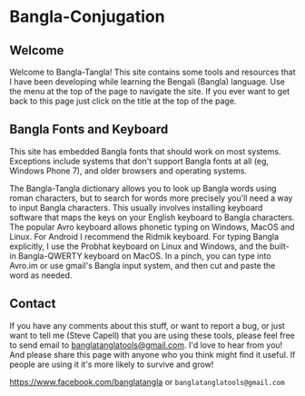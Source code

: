 # Bangla-Conjugation
## Welcome
Welcome to Bangla-Tangla! This site contains some tools and resources that I have been developing while learning the Bengali (Bangla) language. Use the menu at the top of the page to navigate the site. If you ever want to get back to this page just click on the title at the top of the page.

## Bangla Fonts and Keyboard
This site has embedded Bangla fonts that should work on most systems. Exceptions include systems that don't support Bangla fonts at all (eg, Windows Phone 7), and older browsers and operating systems.

The Bangla-Tangla dictionary allows you to look up Bangla words using roman characters, but to search for words more precisely you'll need a way to input Bangla characters. This usually involves installing keyboard software that maps the keys on your English keyboard to Bangla characters. The popular Avro keyboard allows phonetic typing on Windows, MacOS and Linux. For Android I recommend the Ridmik keyboard. For typing Bangla explicitly, I use the Probhat keyboard on Linux and Windows, and the built-in Bangla-QWERTY keyboard on MacOS. In a pinch, you can type into Avro.im or use gmail's Bangla input system, and then cut and paste the word as needed.

## Contact
If you have any comments about this stuff, or want to report a bug, or just want to tell me (Steve Capell) that you are using these tools, please feel free to send email to banglatanglatools@gmail.com. I'd love to hear from you! And please share this page with anyone who you think might find it useful. If people are using it it's more likely to survive and grow!

https://www.facebook.com/banglatangla or 
``banglatanglatools@gmail.com``


